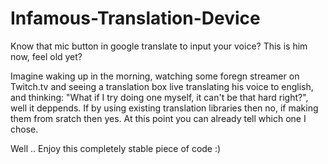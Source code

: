 # Infamous-Translation-Device
Know that mic button in google translate to input your voice? This is him now, feel old yet?

Imagine waking up in the morning, watching some foregn streamer on Twitch.tv and seeing a translation box live translating his voice to english, and thinking:
"What if I try doing one myself, it can't be that hard right?", well it deppends. If by using existing translation libraries then no, if making them from sratch then yes.
At this point you can already tell which one I chose.

Well .. Enjoy this completely stable piece of code :)
